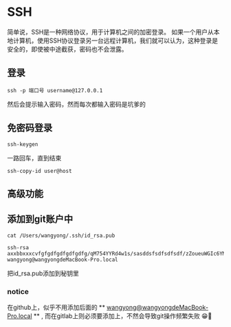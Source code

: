 # SSH
简单说，SSH是一种网络协议，用于计算机之间的加密登录。
如果一个用户从本地计算机，使用SSH协议登录另一台远程计算机，我们就可以认为，这种登录是安全的，即使被中途截获，密码也不会泄露。

## 登录
```
ssh -p 端口号 username@127.0.0.1
```
然后会提示输入密码，然而每次都输入密码是坑爹的

## 免密码登录
```
ssh-keygen
```
一路回车，直到结束
```
ssh-copy-id user@host
```

## 高级功能

## 添加到git账户中
```
cat /Users/wangyong/.ssh/id_rsa.pub

ssh-rsa axxbbxxxcvfgfgdfgdfgdfgdfg/qM754YYRd4w1s/sasddsfsdfsdfsdf/zZoueuWGIc6YMNtEyBDgdngkfD8IpNhSsZXQEoO1tfZ+2/TRNGdh6P8btb9ZZ3cr5Unrs3HNbhGoZYCcM17UTMqODy50ujreg7XtaQtbIYtl0X+ifQyo5IhcuU4W0xFIcUyf23g2F9ga4Dk8RBPTBVDHVo3TIRhe7p9km5J3BtdamfTJFdk/+3Jk099Ant8r671bRGshZ7yX/cFoGJfRPVKt/2fUm4yaaV+LyOjpbt wangyong@wangyongdeMacBook-Pro.local
```
把id_rsa.pub添加到秘钥里

### notice
在github上，似乎不用添加后面的 ** wangyong@wangyongdeMacBook-Pro.local ** , 而在gitlab上则必须要添加上，不然会导致git操作频繁失败 😁🐶
